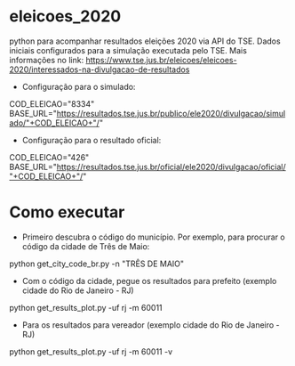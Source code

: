 # eleicoes_2020
python para acompanhar resultados eleições 2020 via API do TSE.
Dados iniciais configurados para a simulação executada pelo TSE. Mais informações no link: https://www.tse.jus.br/eleicoes/eleicoes-2020/interessados-na-divulgacao-de-resultados

- Configuração para o simulado:

COD_ELEICAO="8334"
BASE_URL="https://resultados.tse.jus.br/publico/ele2020/divulgacao/simulado/"+COD_ELEICAO+"/"

- Configuração para o resultado oficial:

COD_ELEICAO="426"
BASE_URL="https://resultados.tse.jus.br/oficial/ele2020/divulgacao/oficial/"+COD_ELEICAO+"/"

# Como executar

- Primeiro descubra o código do município. Por exemplo, para procurar o código da cidade de Três de Maio:

python get_city_code_br.py -n "TRÊS DE MAIO"


 - Com o código da cidade, pegue os resultados para prefeito (exemplo cidade do Rio de Janeiro - RJ)

python get_results_plot.py -uf rj -m 60011


- Para os resultados para vereador (exemplo cidade do Rio de Janeiro - RJ)

python get_results_plot.py -uf rj -m 60011 -v
